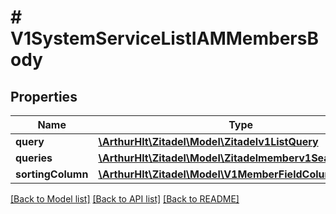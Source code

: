 # # V1SystemServiceListIAMMembersBody

## Properties

Name | Type | Description | Notes
------------ | ------------- | ------------- | -------------
**query** | [**\ArthurHlt\Zitadel\Model\Zitadelv1ListQuery**](Zitadelv1ListQuery.md) |  | [optional]
**queries** | [**\ArthurHlt\Zitadel\Model\Zitadelmemberv1SearchQuery[]**](Zitadelmemberv1SearchQuery.md) |  | [optional]
**sortingColumn** | [**\ArthurHlt\Zitadel\Model\V1MemberFieldColumnName**](V1MemberFieldColumnName.md) |  | [optional]

[[Back to Model list]](../../README.md#models) [[Back to API list]](../../README.md#endpoints) [[Back to README]](../../README.md)
